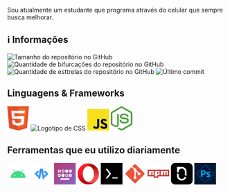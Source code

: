Sou atualmente um estudante que programa através do celular que sempre busca melhorar.

<h2>ℹ️ Informações</h2>
<img src="https://img.shields.io/github/repo-size/nadsondejesusalmeida/nadsondejesusalmeida.github.io?color=181717&logo=github&style=for-the-badge&logoColor=181717" alt="Tamanho do repositório no GitHub" height="22px">
<img src="https://img.shields.io/github/forks/nadsondejesusalmeida/nadsondejesusalmeida.github.io?color=181717&logo=github&style=for-the-badge&logoColor=181717" alt="Quantidade de bifurcações do repositório no GitHub" height="22px" />
<img src="https://img.shields.io/github/stars/nadsondejesusalmeida/nadsondejesusalmeida.github.io?color=181717&logo=github&style=for-the-badge&logoColor=181717" alt="Quantidade de esttrelas do repositório no GitHub" height="22px" />
<img src="https://img.shields.io/github/last-commit/nadsondejesusalmeida/nadsondejesusalmeida.github.io?color=181717&logo=git&style=for-the-badge" alt="Último commit" height="22px" />

<h2>Linguagens &amp; Frameworks</h2>
<img src="images/html-icon.svg" alt="Logotipo de HTML" width="50px" />
<img src="images/css-icon.svg" alt="Logotipo de CSS" width="50px" />
<img src="images/js-icon.svg" alt="Logotipo de JS" width="50px" />
<img src="images/node-js-icon.svg" alt="Logotipo de Node.js" width="50px" />

<h2>Ferramentas que eu utilizo diariamente</h2>
<img src="images/android-icon.svg" alt="Logotipo de Android" width="50px" />
<img src="images/acode-icon.png" alt="Logotipo de Acode" width="50px" />
<img src="images/heliboard-icon.svg" alt="Logotipo de Heliboard" width="50px" />
<img src="images/opera-icon.svg" alt="Logotipo de Opera" width="50px" />
<img src="images/termux-icon.svg" alt="Logotipo de Termux" width="50px" />
<img src="images/git-icon.svg" alt="Logotipo de Git" width="50px" />
<img src="images/npm-icon.svg" alt="Logotipo de npm" width="50px" />
<img src="images/notesnook-icon.svg" alt="Logotipo de Notesnook" width="50px" />
<img src="images/photoshop-express-icon.svg" alt="Logotipo de Photoshop Express" width="50px" />